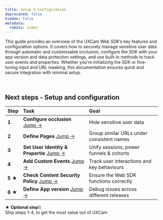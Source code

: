 ```yaml
---
title: Setup & Configuration
deprecated: false
hidden: false
metadata:
  robots: index
---
```

This guide provides an overview of the UXCam Web SDK’s key features and configuration options. It covers how to securely manage sensitive user data through automatic and customisable occlusion, configure the SDK with your app version and data protection settings, and use built-in methods to track user events and properties. Whether you’re initializing the SDK or fine-tuning input and URL masking, this documentation ensures quick and secure integration with minimal setup.

<br />

## Next steps - Setup and configuration

| Step                 | Task                                                                                           | Goal                                       |
| :------------------- | :--------------------------------------------------------------------------------------------- | :----------------------------------------- |
| <strong>1</strong>   | <strong>Configure occlusion </strong>  <a href="occlusion#">Jump →</a>                         | Hide sensitive user data                   |
| <strong>2</strong>   | <strong>Define Pages </strong>  <a href="define-pages-properties-to-simplify-data#">Jump →</a> | Group similar URLs under consistent names  |
| <strong>3</strong>   | <strong>Set User Identity & Propertie </strong>  <a href="user-properties#">Jump →</a>         | Unify sessions, power funnels & cohorts    |
| <strong>4</strong>   | <strong>Add Custom Events </strong>  <a href="logging-custom-event#">Jump →</a>                | Track user interactions and key behaviours |
| <strong>5 ★</strong> | <strong>Check Content Security Policy </strong>  <a href="csp#">Jump →</a>                     | Ensure the Web SDK functions correctly     |
| <strong>6 ★</strong> | <strong>Define App version </strong>  <a href="app-version#">Jump →</a>                        | Debug issues across different releases     |

<GitHubCallout type="note">★ **Optional step**\\\\\
Ship steps 1-4, to get the most value out of UXCam</GitHubCallout>